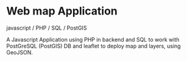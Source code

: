 # Web map Application
javascript / PHP / SQL / PostGIS

A Javascript Application using PHP in backend and SQL to work with PostGreSQL (PostGIS) DB and leaflet to deploy map and layers, using GeoJSON. 
